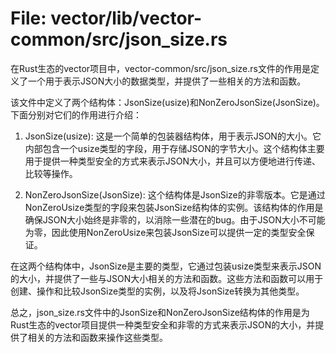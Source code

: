 # File: vector/lib/vector-common/src/json_size.rs

在Rust生态的vector项目中，vector-common/src/json_size.rs文件的作用是定义了一个用于表示JSON大小的数据类型，并提供了一些相关的方法和函数。

该文件中定义了两个结构体：JsonSize(usize)和NonZeroJsonSize(JsonSize)。下面分别对它们的作用进行介绍：

1. JsonSize(usize): 这是一个简单的包装器结构体，用于表示JSON的大小。它内部包含一个usize类型的字段，用于存储JSON的字节大小。这个结构体主要用于提供一种类型安全的方式来表示JSON大小，并且可以方便地进行传递、比较等操作。

2. NonZeroJsonSize(JsonSize): 这个结构体是JsonSize的非零版本。它是通过NonZeroUsize类型的字段来包装JsonSize结构体的实例。该结构体的作用是确保JSON大小始终是非零的，以消除一些潜在的bug。由于JSON大小不可能为零，因此使用NonZeroUsize来包装JsonSize可以提供一定的类型安全保证。

在这两个结构体中，JsonSize是主要的类型，它通过包装usize类型来表示JSON的大小，并提供了一些与JSON大小相关的方法和函数。这些方法和函数可以用于创建、操作和比较JsonSize类型的实例，以及将JsonSize转换为其他类型。

总之，json_size.rs文件中的JsonSize和NonZeroJsonSize结构体的作用是为Rust生态的vector项目提供一种类型安全和非零的方式来表示JSON的大小，并提供了相关的方法和函数来操作这些类型。

